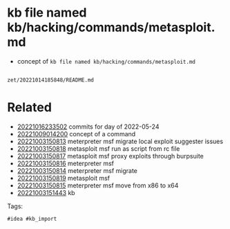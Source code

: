 # kb file named kb/hacking/commands/metasploit.md

- concept of `kb file named kb/hacking/commands/metasploit.md`

```
```

` zet/20221014185848/README.md `

# Related

- [20221016233502](/zet/20221016233502/README.md) commits for day of 2022-05-24
- [20221009014200](/zet/20221009014200/README.md) concept of a command
- [20221003150813](/zet/20221003150813/README.md) meterpreter msf migrate local exploit suggester issues
- [20221003150818](/zet/20221003150818/README.md) metasploit msf run as script from rc file
- [20221003150817](/zet/20221003150817/README.md) metasploit msf proxy exploits through burpsuite
- [20221003150816](/zet/20221003150816/README.md) meterpreter msf
- [20221003150814](/zet/20221003150814/README.md) meterpreter msf migrate
- [20221003150819](/zet/20221003150819/README.md) metasploit msf
- [20221003150815](/zet/20221003150815/README.md) meterpreter msf move from x86 to x64
- [20221003151443](/zet/20221003151443/README.md) kb

Tags:

    #idea #kb_import
